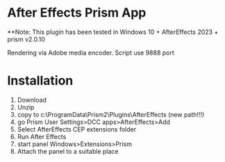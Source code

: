 # After Effects Prism App

**Note: This plugin has been tested in Windows 10 + AfterEffects 2023 + prism v2.0.10

Rendering via Adobe media encoder.
Script use 9888 port

# Installation
1. Download
2. Unzip
3. copy to c:\ProgramData\Prism2\Plugins\AfterEffects (new path!!!)
4. go Prism User Settings>DCC apps>AfterEffects>Add
5. Select AfterEffects CEP extensions folder
6. Run After Effects
7. start panel Windows>Extensions>Prism
8. Attach the panel to a suitable place
